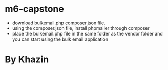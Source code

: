 # m6-capstone
- download bulkemail.php composer.json file.
- using the composer.json file, install phpmailer through composer
- place the bulkemail.php file in the same folder as the vendor folder
and you can start using the bulk email application
# By Khazin

